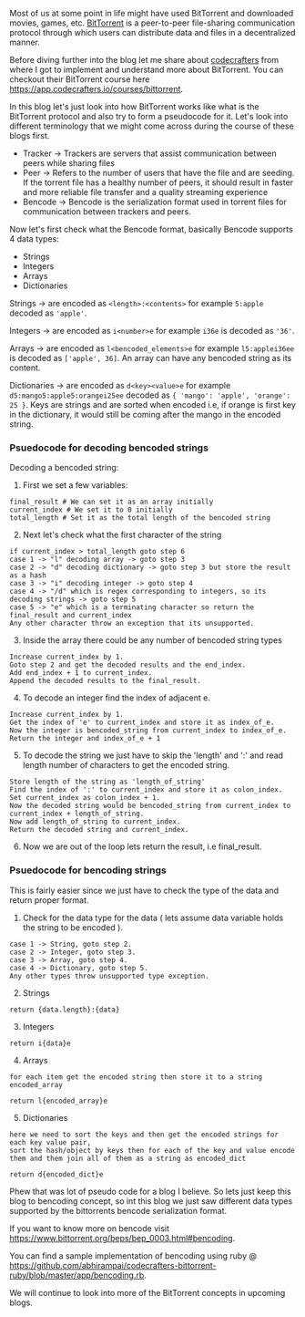 Most of us at some point in life might have used BitTorrent and downloaded movies, games, etc. [BitTorrent](https://www.bittorrent.com/) is a peer-to-peer file-sharing communication protocol through which users can distribute data and files in a decentralized manner.

Before diving further into the blog let me share about [codecrafters](codecrafters.io) from where I got to implement and understand more about BitTorrent. You can checkout their BitTorrent course here https://app.codecrafters.io/courses/bittorrent.

In this blog let's just look into how BitTorrent works like what is the BitTorrent protocol and also try to form a pseudocode for it. Let's look into different terminology that we might come across during the course of these blogs first.

- Tracker -> Trackers are servers that assist communication between peers while sharing files
- Peer -> Refers to the number of users that have the file and are seeding. If the torrent file has a healthy number of peers, it should result in faster and more reliable file transfer and a quality streaming experience
- Bencode -> Bencode is the serialization format used in torrent files for communication between trackers and peers.

Now let's first check what the Bencode format, basically Bencode supports 4 data types:
- Strings
- Integers
- Arrays
- Dictionaries

Strings -> are encoded as `<length>:<contents>` for example `5:apple` decoded as `'apple'`.

Integers -> are encoded as `i<number>e` for example `i36e` is decoded as `'36'`.

Arrays -> are encoded as `l<bencoded_elements>e` for example `l5:applei36ee` is decoded as `['apple', 36]`. An array can have any bencoded string as its content.

Dictionaries -> are encoded as `d<key><value>e` for example `d5:mango5:apple5:orangei25ee` decoded as `{ 'mango': 'apple', 'orange': 25 }`. Keys are strings and are sorted when encoded i.e, if orange is first key in the dictionary, it would still be coming after the mango in the encoded string.

### Psuedocode for decoding bencoded strings

Decoding a bencoded string:
1. First we set a few variables:
```
final_result # We can set it as an array initially
current_index # We set it to 0 initially
total_length # Set it as the total length of the bencoded string
```

2. Next let's check what the first character of the string
```
if current_index > total_length goto step 6
case 1 -> "l" decoding array -> goto step 3
case 2 -> "d" decoding dictionary -> goto step 3 but store the result as a hash
case 3 -> "i" decoding integer -> goto step 4
case 4 -> "/d" which is regex corresponding to integers, so its decoding strings -> goto step 5
case 5 -> "e" which is a terminating character so return the final_result and current_index
Any other character throw an exception that its unsupported.
```

3. Inside the array there could be any number of bencoded string types
```
Increase current_index by 1.
Goto step 2 and get the decoded results and the end_index.
Add end_index + 1 to current_index.
Append the decoded results to the final_result.
```

4. To decode an integer find the index of adjacent e.
```
Increase current_index by 1.
Get the index of 'e' to current_index and store it as index_of_e.
Now the integer is bencoded_string from current_index to index_of_e.
Return the integer and index_of_e + 1
```

5. To decode the string we just have to skip the 'length' and ':' and read length number of characters to get the encoded string.
```
Store length of the string as 'length_of_string'
Find the index of ':' to current_index and store it as colon_index.
Set current_index as colon_index + 1.
Now the decoded string would be bencoded_string from current_index to current_index + length_of_string.
Now add length_of_string to current_index.
Return the decoded string and current_index.
```

6. Now we are out of the loop lets return the result, i.e final_result.

### Psuedocode for bencoding strings
This is fairly easier since we just have to check the type of the data and return proper format.


1. Check for the data type for the data ( lets assume data variable holds the string to be encoded ).
```
case 1 -> String, goto step 2. 
case 2 -> Integer, goto step 3.
case 3 -> Array, goto step 4.
case 4 -> Dictionary, goto step 5.
Any other types throw unsupported type exception.
```

2. Strings
```
return {data.length}:{data}
```

3. Integers
```
return i{data}e
```

4. Arrays
```
for each item get the encoded string then store it to a string encoded_array

return l{encoded_array}e
```

5. Dictionaries
```
here we need to sort the keys and then get the encoded strings for each key value pair,
sort the hash/object by keys then for each of the key and value encode them and them join all of them as a string as encoded_dict

return d{encoded_dict}e
```

Phew that was lot of pseudo code for a blog I believe. So lets just keep this blog to bencoding concept, so int this blog we just saw different data types supported by the bittorrents bencode serialization format.

If you want to know more on bencode visit https://www.bittorrent.org/beps/bep_0003.html#bencoding.

You can find a sample implementation of bencoding using ruby @ https://github.com/abhirampai/codecrafters-bittorrent-ruby/blob/master/app/bencoding.rb.

We will continue to look into more of the BitTorrent concepts in upcoming blogs.
